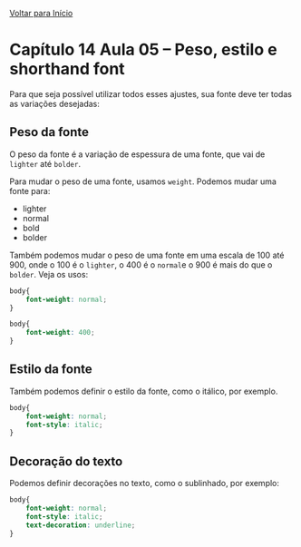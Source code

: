 [Voltar para Início](https://github.com/vinis-moraes/curso-html-css)
# Capítulo 14 Aula 05 – Peso, estilo e shorthand font

Para que seja possível utilizar todos esses ajustes, sua fonte deve ter todas as variações desejadas:
## Peso da fonte

O peso da fonte é a variação de espessura de uma fonte, que vai de `lighter` até `bolder`.

Para mudar o peso de uma fonte, usamos `weight`. Podemos mudar uma fonte para:
* lighter
* normal
* bold
* bolder

Também podemos mudar o peso de uma fonte em uma escala de 100 até 900, onde o 100 é o `lighter`, o 400 é o `normal`e o 900 é mais do que o `bolder`. Veja os usos:

```css
body{
    font-weight: normal;
}
```

```css
body{
    font-weight: 400;
}
```

## Estilo da fonte

Também podemos definir o estilo da fonte, como o itálico, por exemplo.

```css
body{
    font-weight: normal;
    font-style: italic;
}
```
## Decoração do texto

Podemos definir decorações no texto, como o sublinhado, por exemplo:

```css
body{
    font-weight: normal;
    font-style: italic;
    text-decoration: underline;
}
```
